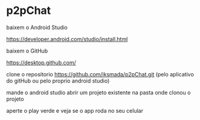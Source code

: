 # p2pChat
baixem o Android Studio

https://developer.android.com/studio/install.html

baixem o GitHub

https://desktop.github.com/

clone o repositorio https://github.com/iksmada/p2pChat.git (pelo aplicativo do gitHub ou pelo proprio android studio)

mande o android studio abrir um projeto existente na pasta onde clonou o projeto

aperte o play verde e veja se o app roda no seu celular


